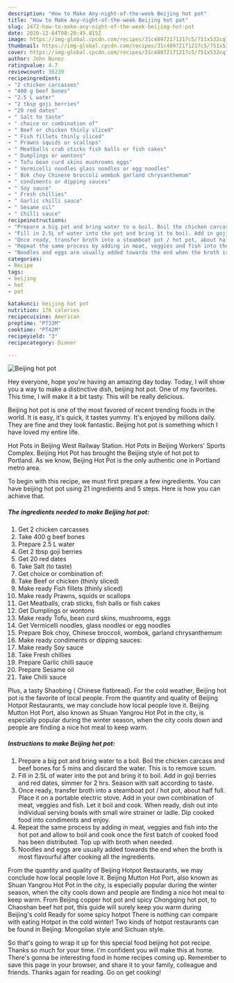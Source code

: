 ```yaml
---
description: "How to Make Any-night-of-the-week Beijing hot pot"
title: "How to Make Any-night-of-the-week Beijing hot pot"
slug: 2472-how-to-make-any-night-of-the-week-beijing-hot-pot
date: 2020-12-04T08:20:45.815Z
image: https://img-global.cpcdn.com/recipes/31c48972171217c5/751x532cq70/beijing-hot-pot-recipe-main-photo.jpg
thumbnail: https://img-global.cpcdn.com/recipes/31c48972171217c5/751x532cq70/beijing-hot-pot-recipe-main-photo.jpg
cover: https://img-global.cpcdn.com/recipes/31c48972171217c5/751x532cq70/beijing-hot-pot-recipe-main-photo.jpg
author: John Nunez
ratingvalue: 4.7
reviewcount: 36239
recipeingredient:
- "2 chicken carcasses"
- "400 g beef bones"
- "2.5 L water"
- "2 tbsp goji berries"
- "20 red dates"
- " Salt to taste"
- " choice or combination of"
- " Beef or chicken thinly sliced"
- " Fish fillets thinly sliced"
- " Prawns squids or scallops"
- " Meatballs crab sticks fish balls or fish cakes"
- " Dumplings or wontons"
- " Tofu bean curd skins mushrooms eggs"
- " Vermicelli noodles glass noodles or egg noodles"
- " Bok choy Chinese broccoli wombok garland chrysanthemum"
- " condiments or dipping sauces"
- " Soy sauce"
- " Fresh chillies"
- " Garlic chilli sauce"
- " Sesame oil"
- " Chilli sauce"
recipeinstructions:
- "Prepare a big pot and bring water to a boil. Boil the chicken carcass and beef bones for 5 mins and discard the water. This is to remove scum."
- "Fill in 2.5L of water into the pot and bring it to boil. Add in goji berries and red dates, simmer for 2 hrs. Season with salt according to taste."
- "Once ready, transfer broth into a steamboat pot / hot pot, about half full. Place it on a portable electric stove. Add in your own combination of meat, veggies and fish. Let it boil and cook. When ready, dish out into individual serving bowls with small wire strainer or ladle. Dip cooked food into condiments and enjoy."
- "Repeat the same process by adding in meat, veggies and fish into the hot pot and allow to boil and cook once the first batch of cooked food has been distributed. Top up with broth when needed."
- "Noodles and eggs are usually added towards the end when the broth is most flavourful after cooking all the ingredients."
categories:
- Recipe
tags:
- beijing
- hot
- pot

katakunci: beijing hot pot 
nutrition: 176 calories
recipecuisine: American
preptime: "PT33M"
cooktime: "PT42M"
recipeyield: "3"
recipecategory: Dinner

---
```



![Beijing hot pot](https://img-global.cpcdn.com/recipes/31c48972171217c5/751x532cq70/beijing-hot-pot-recipe-main-photo.jpg)

Hey everyone, hope you're having an amazing day today. Today, I will show you a way to make a distinctive dish, beijing hot pot. One of my favorites. This time, I will make it a bit tasty. This will be really delicious.

Beijing hot pot is one of the most favored of recent trending foods in the world. It is easy, it's quick, it tastes yummy. It's enjoyed by millions daily. They are fine and they look fantastic. Beijing hot pot is something which I have loved my entire life.

Hot Pots in Beijing West Railway Station. Hot Pots in Beijing Workers&#39; Sports Complex. Beijing Hot Pot has brought the Beijing style of hot pot to Portland. As we know, Beijing Hot Pot is the only authentic one in Portland metro area.


To begin with this recipe, we must first prepare a few ingredients. You can have beijing hot pot using 21 ingredients and 5 steps. Here is how you can achieve that.

<!--inarticleads1-->

##### The ingredients needed to make Beijing hot pot:

1. Get 2 chicken carcasses
1. Take 400 g beef bones
1. Prepare 2.5 L water
1. Get 2 tbsp goji berries
1. Get 20 red dates
1. Take  Salt (to taste)
1. Get  choice or combination of:
1. Take  Beef or chicken (thinly sliced)
1. Make ready  Fish fillets (thinly sliced)
1. Make ready  Prawns, squids or scallops
1. Get  Meatballs, crab sticks, fish balls or fish cakes
1. Get  Dumplings or wontons
1. Make ready  Tofu, bean curd skins, mushrooms, eggs
1. Get  Vermicelli noodles, glass noodles or egg noodles
1. Prepare  Bok choy, Chinese broccoli, wombok, garland chrysanthemum
1. Make ready  condiments or dipping sauces:
1. Make ready  Soy sauce
1. Take  Fresh chillies
1. Prepare  Garlic chilli sauce
1. Prepare  Sesame oil
1. Take  Chilli sauce


Plus, a tasty Shaobing ( Chinese flatbread). For the cold weather, Beijing hot pot is the favorite of local people. From the quantity and quality of Beijing Hotpot Restaurants, we may conclude how local people love it. Beijing Mutton Hot Port, also known as Shuan Yangrou Hot Pot in the city, is especially popular during the winter season, when the city cools down and people are finding a nice hot meal to keep warm. 

<!--inarticleads2-->

##### Instructions to make Beijing hot pot:

1. Prepare a big pot and bring water to a boil. Boil the chicken carcass and beef bones for 5 mins and discard the water. This is to remove scum.
1. Fill in 2.5L of water into the pot and bring it to boil. Add in goji berries and red dates, simmer for 2 hrs. Season with salt according to taste.
1. Once ready, transfer broth into a steamboat pot / hot pot, about half full. Place it on a portable electric stove. Add in your own combination of meat, veggies and fish. Let it boil and cook. When ready, dish out into individual serving bowls with small wire strainer or ladle. Dip cooked food into condiments and enjoy.
1. Repeat the same process by adding in meat, veggies and fish into the hot pot and allow to boil and cook once the first batch of cooked food has been distributed. Top up with broth when needed.
1. Noodles and eggs are usually added towards the end when the broth is most flavourful after cooking all the ingredients.


From the quantity and quality of Beijing Hotpot Restaurants, we may conclude how local people love it. Beijing Mutton Hot Port, also known as Shuan Yangrou Hot Pot in the city, is especially popular during the winter season, when the city cools down and people are finding a nice hot meal to keep warm. From Beijing copper hot pot and spicy Chongqing hot pot, to Chaoshan beef hot pot, this guide will surely keep you warm during Beijing&#39;s cold Ready for some spicy hotpot There is nothing can compare with eating Hotpot in the cold winter! Two kinds of hotpot restaurants can be found in Beijing: Mongolian style and Sichuan style. 

So that's going to wrap it up for this special food beijing hot pot recipe. Thanks so much for your time. I'm confident you will make this at home. There's gonna be interesting food in home recipes coming up. Remember to save this page in your browser, and share it to your family, colleague and friends. Thanks again for reading. Go on get cooking!
